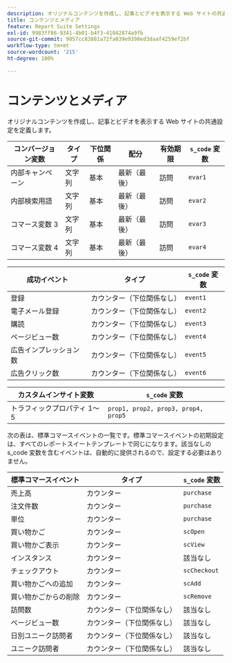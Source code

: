 ```yaml
---
description: オリジナルコンテンツを作成し、記事とビデオを表示する Web サイトの共通設定を定義します。
title: コンテンツとメディア
feature: Report Suite Settings
exl-id: 9983ff86-9341-4b01-b4f3-41042874a9fb
source-git-commit: 9057cc83881a72fa039e9398ed3daaf4259ef2bf
workflow-type: tm+mt
source-wordcount: '215'
ht-degree: 100%

---
```


# コンテンツとメディア

オリジナルコンテンツを作成し、記事とビデオを表示する Web サイトの共通設定を定義します。

| コンバージョン変数 | タイプ | 下位関係 | 配分 | 有効期限 | `s_code` 変数 |
|---|---|---|---|---|---|
| 内部キャンペーン | 文字列 | 基本 | 最新（最後） | 訪問 | `evar1` |
| 内部検索用語 | 文字列 | 基本 | 最新（最後） | 訪問 | `evar2` |
| コマース変数 3 | 文字列 | 基本 | 最新（最後） | 訪問 | `evar3` |
| コマース変数 4 | 文字列 | 基本 | 最新（最後） | 訪問 | `evar4` |

| 成功イベント | タイプ | `s_code` 変数 |
|---|---|---|
| 登録 | カウンター（下位関係なし） | `event1` |
| 電子メール登録 | カウンター（下位関係なし） | `event2` |
| 購読 | カウンター（下位関係なし） | `event3` |
| ページビュー数 | カウンター（下位関係なし） | `event4` |
| 広告インプレッション数 | カウンター（下位関係なし） | `event5` |
| 広告クリック数 | カウンター（下位関係なし） | `event6` |

| カスタムインサイト変数 | `s_code` 変数 |
|---|---|
| トラフィックプロパティ 1～5 | `prop1, prop2, prop3, prop4, prop5` |

次の表は、標準コマースイベントの一覧です。標準コマースイベントの初期設定は、すべてのレポートスイートテンプレートで同じになります。該当なしの s_code 変数を含むイベントは、自動的に提供されるので、設定する必要はありません。

| 標準コマースイベント | タイプ | `s_code` 変数 |
|---|---|---|
| 売上高 | カウンター | `purchase` |
| 注文件数 | カウンター | `purchase` |
| 単位 | カウンター | `purchase` |
| 買い物かご | カウンター | `scOpen` |
| 買い物かご表示 | カウンター | `scView` |
| インスタンス | カウンター | 該当なし |
| チェックアウト | カウンター | `scCheckout` |
| 買い物かごへの追加 | カウンター | `scAdd` |
| 買い物かごからの削除 | カウンター | `scRemove` |
| 訪問数 | カウンター（下位関係なし） | 該当なし |
| ページビュー数 | カウンター（下位関係なし） | 該当なし |
| 日別ユニーク訪問者 | カウンター（下位関係なし） | 該当なし |
| ユニーク訪問者 | カウンター（下位関係なし） | 該当なし |
